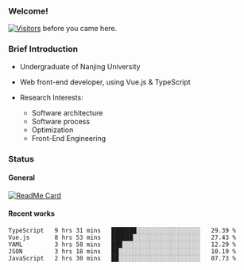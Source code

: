 ### Welcome!

[![Visitors](https://visitor-badge.laobi.icu/badge?page_id=HermitSun.HermitSun)]() before you came here.

### Brief Introduction

- Undergraduate of Nanjing University

- Web front-end developer, using Vue.js & TypeScript

- Research Interests: 
  - Software architecture
  - Software process
  - Optimization
  - Front-End Engineering

### Status

#### General

[![ReadMe Card](https://github-readme-stats.hermitsun.vercel.app/api?username=HermitSun&count_private=true&show_icons=true)]()

#### Recent works

<!--START_SECTION:waka-->
```text
TypeScript   9 hrs 31 mins   ███████░░░░░░░░░░░░░░░░░░   29.39 % 
Vue.js       8 hrs 53 mins   ██████░░░░░░░░░░░░░░░░░░░   27.43 % 
YAML         3 hrs 58 mins   ███░░░░░░░░░░░░░░░░░░░░░░   12.29 % 
JSON         3 hrs 18 mins   ██░░░░░░░░░░░░░░░░░░░░░░░   10.19 % 
JavaScript   2 hrs 30 mins   ██░░░░░░░░░░░░░░░░░░░░░░░   07.73 %
```
<!--END_SECTION:waka-->
